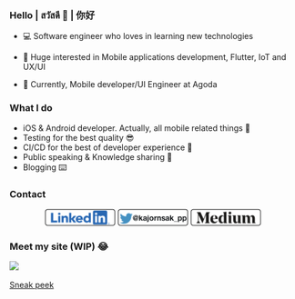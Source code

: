### Hello | สวัสดี 🙏 | 你好

- 💻 Software engineer who loves in learning new technologies 

- 📱 Huge interested in Mobile applications development, Flutter, IoT and UX/UI

- 🎨 Currently, Mobile developer/UI Engineer at Agoda


### What I do

- iOS & Android developer. Actually, all mobile related things 😬
- Testing for the best quality 😎
- CI/CD for the best of developer experience 💪
- Public speaking & Knowledge sharing 💖
- Blogging ⌨️

### Contact

<p align='center'>
<a href="https://www.linkedin.com/in/kajornsakp/"><img height="30" src="https://github.com/kajornsakp/kajornsakp/blob/main/icon/Linkedin.png?raw=true"></a>
<a href="https://twitter.com/kajornsak_pp"><img height="30" src="https://github.com/kajornsakp/kajornsakp/blob/main/icon/Twitter.png?raw=true"></a>
<a href="https://medium.com/@kajornsakp"><img height="30" src="https://github.com/kajornsakp/kajornsakp/blob/main/icon/Medium.png?raw=true"></a>
</p>

### Meet my site (WIP) 😂

![](https://media.giphy.com/media/KcDreBsNBhGVrXYWAr/giphy.gif)

[Sneak peek](https://kajornsakp.dev)
